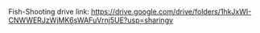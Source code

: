 Fish-Shooting  drive link: https://drive.google.com/drive/folders/1hkJxWI-CNWWERJzWjMK6sWAFuVrnj5UE?usp=sharingv
